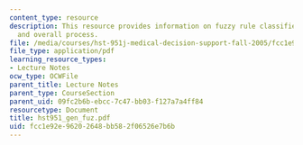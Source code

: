 ```yaml
---
content_type: resource
description: This resource provides information on fuzzy rule classifier, validation
  and overall process.
file: /media/courses/hst-951j-medical-decision-support-fall-2005/fcc1e92e96202648bb582f06526e7b6b_hst951_gen_fuz.pdf
file_type: application/pdf
learning_resource_types:
- Lecture Notes
ocw_type: OCWFile
parent_title: Lecture Notes
parent_type: CourseSection
parent_uid: 09fc2b6b-ebcc-7c47-bb03-f127a7a4ff84
resourcetype: Document
title: hst951_gen_fuz.pdf
uid: fcc1e92e-9620-2648-bb58-2f06526e7b6b
---
```

